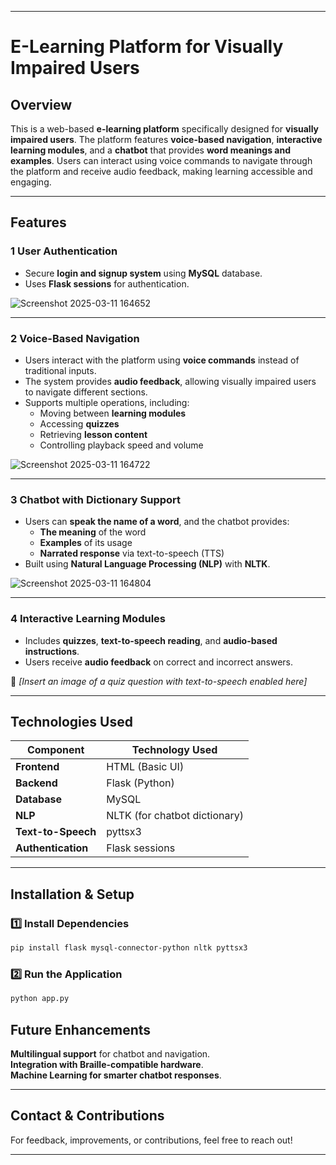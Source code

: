 

---

# **E-Learning Platform for Visually Impaired Users**  

## **Overview**  
This is a web-based **e-learning platform** specifically designed for **visually impaired users**. The platform features **voice-based navigation**, **interactive learning modules**, and a **chatbot** that provides **word meanings and examples**. Users can interact using voice commands to navigate through the platform and receive audio feedback, making learning accessible and engaging.  

---

## **Features**  

### 1️ **User Authentication**  
- Secure **login and signup system** using **MySQL** database.  
- Uses **Flask sessions** for authentication.  

![Screenshot 2025-03-11 164652](https://github.com/user-attachments/assets/129ab797-2f52-452a-b2b1-1aa35e024d80)


---

### 2️ **Voice-Based Navigation**  
- Users interact with the platform using **voice commands** instead of traditional inputs.  
- The system provides **audio feedback**, allowing visually impaired users to navigate different sections.  
- Supports multiple operations, including:  
  - Moving between **learning modules**  
  - Accessing **quizzes**  
  - Retrieving **lesson content**  
  - Controlling playback speed and volume  

![Screenshot 2025-03-11 164722](https://github.com/user-attachments/assets/097a01b8-354e-4977-8fb6-8d6f3476ba4d)


---

### 3️ **Chatbot with Dictionary Support**  
- Users can **speak the name of a word**, and the chatbot provides:  
  - **The meaning** of the word  
  - **Examples** of its usage  
  - **Narrated response** via text-to-speech (TTS)  
- Built using **Natural Language Processing (NLP)** with **NLTK**.  

![Screenshot 2025-03-11 164804](https://github.com/user-attachments/assets/df8ecf1c-a9a8-4f3a-b396-1dde2191b5d1)


---

### 4️ **Interactive Learning Modules**  
- Includes **quizzes**, **text-to-speech reading**, and **audio-based instructions**.  
- Users receive **audio feedback** on correct and incorrect answers.  

📌 *[Insert an image of a quiz question with text-to-speech enabled here]*  

---



## **Technologies Used**  
| Component          | Technology Used |
|-------------------|----------------|
| **Frontend**      | HTML (Basic UI) |
| **Backend**       | Flask (Python)  |
| **Database**      | MySQL |
| **NLP**           | NLTK (for chatbot dictionary) |
| **Text-to-Speech** | pyttsx3 |
| **Authentication** | Flask sessions |

---

## **Installation & Setup**  

### **1️⃣ Install Dependencies**  
```bash
pip install flask mysql-connector-python nltk pyttsx3
```

### **2️⃣ Run the Application**  
```bash
python app.py
```


## **Future Enhancements**  
**Multilingual support** for chatbot and navigation.  
**Integration with Braille-compatible hardware**.  
**Machine Learning for smarter chatbot responses**.  

---

## **Contact & Contributions**  
For feedback, improvements, or contributions, feel free to reach out!  

---
